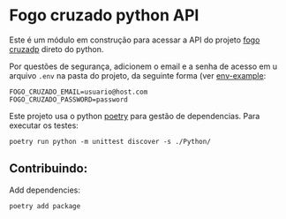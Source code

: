 # Fogo cruzado python API

Este é um módulo em construção para acessar a API do projeto [fogo cruzadp](fogocruzado.org.br) direto do python.

Por questões de segurança, adicionem o email e a senha de acesso em u arquivo `.env` na pasta do projeto, da seguinte forma (ver [env-example](../env-example):

```
FOGO_CRUZADO_EMAIL=usuario@host.com
FOGO_CRUZADO_PASSWORD=password
```

Este projeto usa o python [poetry]() para gestão de dependencias. Para executar os testes:

```
poetry run python -m unittest discover -s ./Python/
```

## Contribuindo:
Add dependencies:

```buildoutcfg
poetry add package
```
